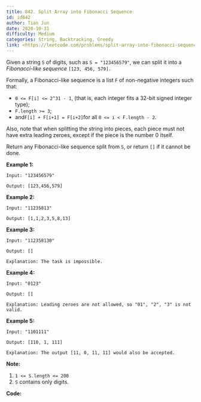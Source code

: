 ```yaml
---
title: 842. Split Array into Fibonacci Sequence
id: id842
author: Tian Jun
date: 2020-10-31
difficulty: Medium
categories: String, Backtracking, Greedy
link: <https://leetcode.com/problems/split-array-into-fibonacci-sequence/description/>
---
```


Given a string `S` of digits, such as `S = "123456579"`, we can split it into
a _Fibonacci-like sequence_  `[123, 456, 579].`

Formally, a Fibonacci-like sequence is a list `F` of non-negative integers
such that:

  * `0 <= F[i] <= 2^31 - 1`, (that is, each integer fits a 32-bit signed integer type);
  * `F.length >= 3`;
  * and` F[i] + F[i+1] = F[i+2] `for all `0 <= i < F.length - 2`.

Also, note that when splitting the string into pieces, each piece must not
have extra leading zeroes, except if the piece is the number 0 itself.

Return any Fibonacci-like sequence split from `S`, or return `[]` if it cannot
be done.

**Example 1:**
            
	Input: "123456579"    
	Output: [123,456,579]    

**Example 2:**
            
	Input: "11235813"    
	Output: [1,1,2,3,5,8,13]    

**Example 3:**
            
	Input: "112358130"    
	Output: []    
	Explanation: The task is impossible.    

**Example 4:**
            
	Input: "0123"    
	Output: []    
	Explanation: Leading zeroes are not allowed, so "01", "2", "3" is not valid.    

**Example 5:**
            
	Input: "1101111"    
	Output: [110, 1, 111]    
	Explanation: The output [11, 0, 11, 11] would also be accepted.    

**Note:**

  1. `1 <= S.length <= 200`
  2. `S` contains only digits.


**Code:**
